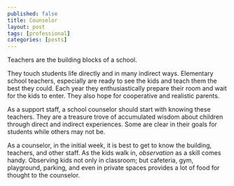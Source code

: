 ```yaml
---
published: false
title: Counselor
layout: post
tags: [professional]
categories: [posts]
---
```

Teachers are the building blocks of a school.

They touch students life directly and in many indirect ways. Elementary school teachers, especially are ready to see the kids and teach them the best they could. Each year they enthusiastically prepare their room and wait for the kids to enter. They also hope for cooperative and realistic parents.

As a support staff, a school counselor should start with knowing these teachers. They are a treasure trove of accumulated wisdom about children through direct and indirect experiences. Some are clear in their goals for students while others may not be.

As a counselor, in the initial week, it is best to get to know the building, teachers, and other staff. As the kids walk in, _observation_ as a skill comes handy. Observing kids not only in classroom; but cafeteria, gym, playground, parking, and even in private spaces provides a lot of food for thought to the counselor.